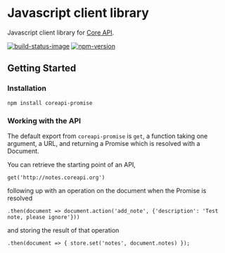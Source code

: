 # Javascript client library

Javascript client library for [Core API][core-api].

[![build-status-image]][travis]
[![npm-version]][npm]

## Getting Started
### Installation
    npm install coreapi-promise
### Working with the API
The default export from `coreapi-promise` is `get`, a function taking one argument, a URL, and returning a Promise which is resolved with a Document.

You can retrieve the starting point of an API,

    get('http://notes.coreapi.org')

following up with an operation on the document when the Promise is resolved

    .then(document => document.action('add_note', {'description': 'Test note, please ignore'}))

and storing the result of that operation

    .then(document => { store.set('notes', document.notes) });

[core-api]: https://github.com/weargoggles/coreapi-promise/
[build-status-image]: https://secure.travis-ci.org/weargoggles/coreapi-promise.svg?branch=master
[travis]: http://travis-ci.org/weargoggles/coreapi-promise?branch=master
[npm-version]: https://badge.fury.io/js/coreapi-promise.svg
[npm]: http://badge.fury.io/js/coreapi-promise
